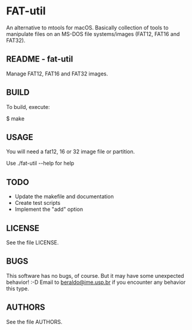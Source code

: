 # FAT-util
An alternative to mtools for macOS. Basically collection of tools to manipulate files on an MS-DOS file systems/images (FAT12, FAT16 and FAT32). 


## README - fat-util

Manage FAT12, FAT16 and FAT32 images.

## BUILD

 To build, execute:

 $ make

## USAGE

 You will need a fat12, 16 or 32 image file or partition.

 Use ./fat-util --help for help

## TODO

- Update the makefile and documentation
- Create test scripts
- Implement the "add" option   

## LICENSE

  See the file LICENSE.

## BUGS

  This software has no bugs, of course. But it may have some
  unexpected behavior! :-D
  Email to beraldo@ime.usp.br if you encounter any behavior
  this type.

## AUTHORS

  See the file AUTHORS.
